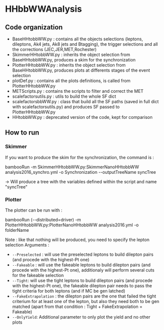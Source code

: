 # HHbbWWAnalysis

## Code organization 
- BaseHHtobbWW.py : contains all the objects selections (leptons, dileptons, Ak4 jets, Ak8 jets and Btagging), the trigger selections and all the corrections (JEC,JER,MET,Rochester)
- SkimmerHHtobbWW.py : inherits the object selection from BaseHHtobbWW.py, produces a skim for the synchronization
- PlotterHHtobbWW.py : inherits the object selection from BaseHHtobbWW.py, produces plots at differents stages of the event selection
- plotDef.py : contains all the plots definitions, is called from PlotterHHtobbWW.py
- METScripts.py : contains the scripts to filter and correct the MET
- scalefactorsutils.py : utils to build the whole SF dict
- scalefactorsbbWW.py : class that build all the SF paths (saved in full dict with scalefactorsutils.py) and produces SF passed to PlotterHHtobbWW.py
- HHtobbWW.py : deprecated version of the code, kept for comparison

## How to run 

### Skimmer

If you want to produce the skim for the synchronization, the command is :

bambooRun -m SkimmerHHtobbWW.py:SkimmerNanoHHtobbWW analysis2016_synchro.yml -o Synchronization --outputTreeName syncTree 

-> Will produce a tree with the variables defined within the script and name "syncTree"

### Plotter 

The plotter can be run with :

bambooRun (--distributed=driver) -m PlotterHHtobbWW.py:PlotterNanoHHtobbWW analysis2016.yml -o folderName

Note : like that nothing will be produced, you need to specify the lepton selection 
Arguments :
- `--Preselected` : will use the preselected leptons to build dilepton pairs (and procede with the highest-Pt one)
- `--Fakeable` : will use the fakeable leptons to build dilepton pairs (and procede with the highest-Pt one), additionaly will perform several cuts for the fakeable selection
- `--Tight`: will use the tight leptons to build dilepton pairs (and procede with the highest-Pt one), the fakeable dilepton pair needs to pass the tight criteria for both leptons (and if MC be gen latched)
- `--FakeExtrapolation` : the dilepton pairs are the one that failed the tight criterium for at least one of the lepton, but also they need both to be gen matched (apart from that condition : Tight + FakeExtrapolation = Fakeable)
- `--OnlyYield`: Additional parameter to only plot the yield and no other plots





